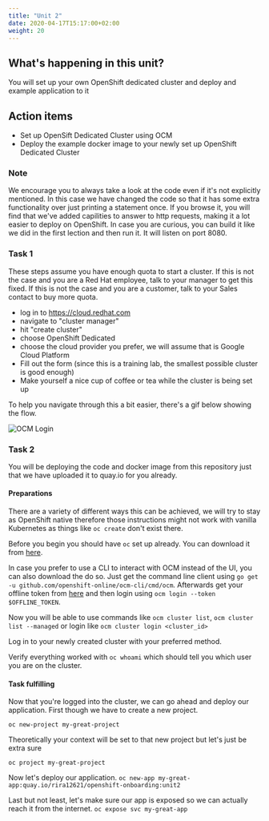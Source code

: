 ```yaml
---
title: "Unit 2"
date: 2020-04-17T15:17:00+02:00
weight: 20
---
```


## What's happening in this unit?
You will set up your own OpenShift dedicated cluster and deploy and example application to it

## Action items

* Set up OpenSift Dedicated Cluster using OCM
* Deploy the example docker image to your newly set up OpenShift Dedicated Cluster

### Note
We encourage you to always take a look at the code even if it's not explicitly mentioned.
In this case we have changed the code so that it has some extra functionality over just printing a statement once.
If you browse it, you will find that we've added capilities to answer to http requests, making it a lot easier to deploy on OpenShift.
In case you are curious, you can build it like we did in the first lection and then run it.
It will listen on port 8080.

### Task 1
These steps assume you have enough quota to start a cluster.
If this is not the case and you are a Red Hat employee, talk to your manager to get this fixed.
If this is not the case and you are a customer, talk to your Sales contact to buy more quota.

* log in to https://cloud.redhat.com
* navigate to "cluster manager"
* hit "create cluster"
* choose OpenShift Dedicated
* choose the cloud provider you prefer, we will assume that is Google Cloud Platform
* Fill out the form (since this is a training lab, the smallest possible cluster is good enough)
* Make yourself a nice cup of coffee or tea while the cluster is being set up

To help you navigate through this a bit easier, there's a gif below showing the flow.

![OCM Login](https://raw.githubusercontent.com/RiRa12621/openshift-onboarding/master/images/OCM-ui-login.gif)

### Task 2
You will be deploying the code and docker image from this repository just that we have uploaded it to quay.io for you already.


#### Preparations
There are a variety of different ways this can be achieved, we will try to stay as OpenShift native therefore those instructions might not work with vanilla Kubernetes
as things like `oc create` don't exist there.

Before you begin you should have `oc` set up already.
You can download it from [here](https://mirror.openshift.com/pub/openshift-v4/clients/oc/latest/).

In case you prefer to use a CLI to interact with OCM instead of the UI, you can also download the do so. Just get the command line client using `go get -u github.com/openshift-online/ocm-cli/cmd/ocm`.
Afterwards get your offline token from [here](https://cloud.redhat.com/openshift/token) and then login using `ocm login --token $OFFLINE_TOKEN`.

Now you will be able to use commands like `ocm cluster list`, `ocm cluster list --managed` or login like `ocm cluster login <cluster_id>`

Log in to your newly created cluster with your preferred method.

Verify everything worked with `oc whoami` which should tell you which user you are on the cluster.

#### Task fulfilling

Now that you're logged into the cluster, we can go ahead and deploy our application.
First though we have to create a new project.

`oc new-project my-great-project`

Theoretically your context will be set to that new project but let's just be extra sure

`oc project my-great-project`

Now let's deploy our application.
`oc new-app my-great-app:quay.io/rira12621/openshift-onboarding:unit2`

Last but not least, let's make sure our app is exposed so we can actually reach it from the internet.
`oc expose svc my-great-app`
